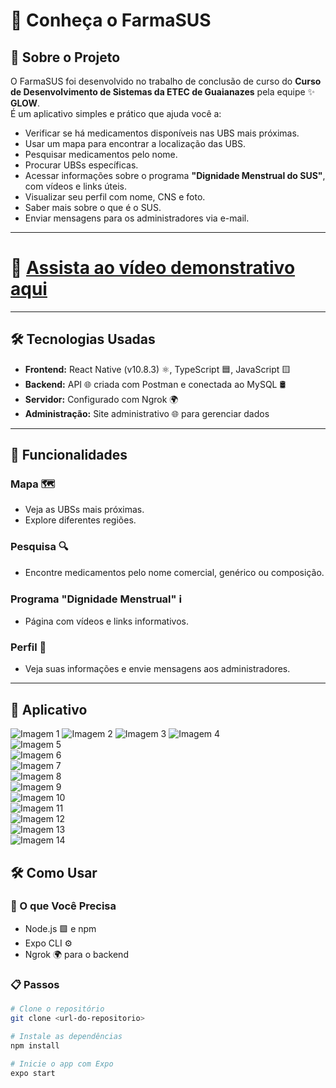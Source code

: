 # 🏥 Conheça o FarmaSUS

## 📖 Sobre o Projeto

O FarmaSUS foi desenvolvido no trabalho de conclusão de curso do **Curso de Desenvolvimento de Sistemas da ETEC de Guaianazes** pela equipe ✨ **GLOW**.  
É um aplicativo simples e prático que ajuda você a:

- Verificar se há medicamentos disponíveis nas UBS mais próximas.  
- Usar um mapa para encontrar a localização das UBS.  
- Pesquisar medicamentos pelo nome.  
- Procurar UBSs específicas.  
- Acessar informações sobre o programa **"Dignidade Menstrual do SUS"**, com vídeos e links úteis.  
- Visualizar seu perfil com nome, CNS e foto.  
- Saber mais sobre o que é o SUS.  
- Enviar mensagens para os administradores via e-mail.  

---
# 🎥 [Assista ao vídeo demonstrativo aqui](https://www.youtube.com/watch?v=4yA9iqzI0tM)
---

## 🛠️ Tecnologias Usadas

- **Frontend:** React Native (v10.8.3) ⚛️, TypeScript 🟦, JavaScript 🟨  
- **Backend:** API 🌐 criada com Postman e conectada ao MySQL 🛢️  
- **Servidor:** Configurado com Ngrok 🌍  
- **Administração:** Site administrativo 🌐 para gerenciar dados  

---

## 🌟 Funcionalidades

### Mapa 🗺️

- Veja as UBSs mais próximas.  
- Explore diferentes regiões.  

### Pesquisa 🔍

- Encontre medicamentos pelo nome comercial, genérico ou composição.  

### Programa "Dignidade Menstrual" ℹ️

- Página com vídeos e links informativos.  

### Perfil 👤

- Veja suas informações e envie mensagens aos administradores.  

---

## 📸 Aplicativo 

![Imagem 1](https://github.com/du4ards09/FarmaSUS-Mobile/blob/main/Imagens/IMG-20250704-WA0016.jpg)
![Imagem 2](https://github.com/du4ards09/FarmaSUS-Mobile/blob/main/Imagens/IMG-20250704-WA0011.jpg)
![Imagem 3]( https://github.com/du4ards09/FarmaSUS-Mobile/blob/main/Imagens/IMG-20250704-WA0017.jpg)
![Imagem 4](https://github.com/du4ards09/FarmaSUS-Mobile/blob/main/Imagens/IMG-20250704-WA0010.jpg)  
![Imagem 5]()  
![Imagem 6]()  
![Imagem 7]()  
![Imagem 8]()  
![Imagem 9]()  
![Imagem 10]()  
![Imagem 11]()  
![Imagem 12]()  
![Imagem 13]()  
![Imagem 14]()  


## 🛠️ Como Usar

### 🔧 O que Você Precisa

- Node.js 🟩 e npm  
- Expo CLI ⚙️  
- Ngrok 🌍 para o backend  

### 📋 Passos

```bash
# Clone o repositório
git clone <url-do-repositorio>

# Instale as dependências
npm install

# Inicie o app com Expo
expo start
